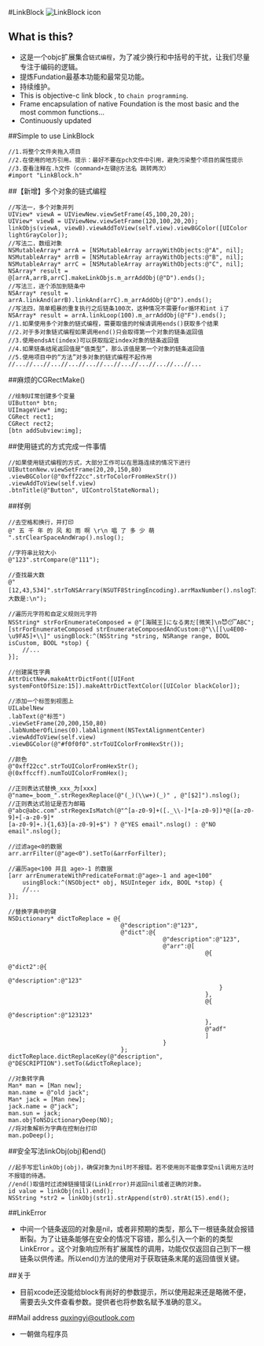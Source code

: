 #LinkBlock
![LinkBlock icon](http://ico.ooopic.com/ajax/iconpng/?id=98399.png)

## What is this?
* 这是一个objc扩展集合`链式编程`，为了减少换行和中括号的干扰，让我们尽量专注于编码的逻辑。
* 提炼Fundation最基本功能和最常见功能。
* 持续维护。
* This is objective-c link block , to `chain programming`.
* Frame encapsulation of native Foundation is the most basic and the most common functions...
* Continuously updated

##Simple to use LinkBlock
```objc
//1.将整个文件夹拖入项目
//2.在使用的地方引用。提示：最好不要在pch文件中引用，避免污染整个项目的属性提示
//3.查看注释在.h文件（command+左键@方法名 跳转两次）
#import "LinkBlock.h"
```
##【新增】多个对象的链式编程
```objc
//写法一，多个对象并列
UIView* viewA = UIViewNew.viewSetFrame(45,100,20,20);
UIView* viewB = UIViewNew.viewSetFrame(120,100,20,20);
linkObjs(viewA, viewB).viewAddToView(self.view).viewBGColor([UIColor lightGrayColor]);
//写法二，数组对象
NSMutableArray* arrA = [NSMutableArray arrayWithObjects:@"A", nil];
NSMutableArray* arrB = [NSMutableArray arrayWithObjects:@"B", nil];
NSMutableArray* arrC = [NSMutableArray arrayWithObjects:@"C", nil];
NSArray* result = @[arrA,arrB,arrC].makeLinkObjs.m_arrAddObj(@"D").ends();
//写法三，逐个添加到链条中
NSArray* result = arrA.linkAnd(arrB).linkAnd(arrC).m_arrAddObj(@"D").ends();
//写法四，简单粗暴的重复执行之后链条100次，这种情况不需要for循环和int i了
NSArray* result = arrA.linkLoop(100).m_arrAddObj(@"F").ends();
//1.如果使用多个对象的链式编程，需要取值的时候请调用ends()获取多个结果
//2.对于多对象链式编程如果调用end()只会取得第一个对象的链条返回值
//3.使用endsAt(index)可以获取指定index对象的链条返回值
//4.如果链条结尾返回值是“值类型”，那么该值是第一个对象的链条返回值
//5.使用项目中的“方法”对多对象的链式编程不起作用
//...//...//...//...//...//...//...//...//...//...//...
```

##麻烦的CGRectMake()
```objc
//绘制UI常创建多个变量
UIButton* btn;
UIImageView* img;
CGRect rect1;
CGRect rect2;
[btn addSubview:img];
```
##使用链式的方式完成一件事情
```objc
//如果使用链式编程的方式，大部分工作可以在思路连续的情况下进行
UIButtonNew.viewSetFrame(20,20,150,80)
.viewBGColor(@"0xff22cc".strToColorFromHexStr())
.viewAddToView(self.view)
.btnTitle(@"Button", UIControlStateNormal);
```
##样例
```objc
//去空格和换行，并打印
@" 五 千 年 的 风 和 雨 啊 \r\n 唱 了 多 少 萌 ".strClearSpaceAndWrap().nslog();

//字符串比较大小
@"123".strCompare(@"111");

//查找最大数
@"[12,43,534]".strToNSArrary(NSUTF8StringEncoding).arrMaxNumber().nslogTitle(@"最大数是:\n");

//遍历元字符和自定义规则元字符
NSString* strForEnumerateComposed = @"[海贼王]になる男だ[微笑]\n😈😴ABC";
[strForEnumerateComposed strEnumerateComposedAndCustom:@"\\[[\u4E00-\u9FA5]+\\]" usingBlock:^(NSString *string, NSRange range, BOOL isCustom, BOOL *stop) {
    //...
}];

//创建属性字典
AttrDictNew.makeAttrDictFont([UIFont systemFontOfSize:15]).makeAttrDictTextColor([UIColor blackColor]);

//添加一个标签到视图上
UILabelNew
.labText(@"标签")
.viewSetFrame(20,200,150,80)
.labNumberOfLines(0).labAlignment(NSTextAlignmentCenter)
.viewAddToView(self.view)
.viewBGColor(@"#f0f0f0".strToUIColorFromHexStr());

//颜色
@"0xff22cc".strToUIColorFromHexStr();
@(0xffccff).numToUIColorFromHex();

//正则表达式替换_xxx_为[xxx]
@"name=_boom_".strRegexReplace(@"(_)(\\w+)(_)" , @"[$2]").nslog();
//正则表达式验证是否为邮箱
@"abc@abc.com".strRegexIsMatch(@"^[a-z0-9]+([._\\-]*[a-z0-9])*@([a-z0-9]+[-a-z0-9]*
[a-z0-9]+.){1,63}[a-z0-9]+$") ? @"YES email".nslog() : @"NO email".nslog();

//过滤age<0的数据
arr.arrFilter(@"age<0").setTo(&arrForFilter);

//遍历age<100 并且 age>-1 的数据
[arr arrEnumerateWithPredicateFormat:@"age>-1 and age<100"
    usingBlock:^(NSObject* obj, NSUInteger idx, BOOL *stop) {
    //...
}];

//替换字典中的键
NSDictionary* dictToReplace = @{
                                @"description":@"123",
                                @"dict":@{
                                            @"description":@"123",
                                            @"arr":@[
                                                        @{
                                                            @"dict2":@{
                                                                        @"description":@"123"
                                                            }
                                                        },
                                                        @{
                                                            @"description":@"123123"
                                                        },
                                                        @"adf"
                                                        ]
                                            }
                                };
dictToReplace.dictReplaceKey(@"description", @"DESCRIPTION").setTo(&dictToReplace);

//对象转字典
Man* man = [Man new];
man.name = @"old jack";
Man* jack = [Man new];
jack.name = @"jack";
man.sun = jack;
man.objToNSDictionaryDeep(NO);
//将对象解析为字典在控制台打印
man.poDeep();
```

##安全写法linkObj(obj)和end()
```objc
//起手写宏linkObj(obj)，确保对象为nil时不报错。若不使用则不能像享受nil调用方法时不报错的待遇。
//end()取值时过滤掉链接错误(LinkError)并返回nil或者正确的对象。
id value = linkObj(nil).end();
NSString *str2 = linkObj(str1).strAppend(str0).strAt(15).end();
```

##LinkError
* 中间一个链条返回的对象是nil，或者非预期的类型，那么下一根链条就会报错断裂。为了让链条能够在安全的情况下容错，那么引入一个新的的类型LinkError
。这个对象响应所有扩展属性的调用，功能仅仅返回自己到下一根链条以供传递。所以end()方法的使用对于获取链条末尾的返回值很关键。

##关于
* 目前xcode还没能给block有尚好的参数提示，所以使用起来还是略微不便，需要去头文件查看参数。提供者也将参数名赋予准确的意义。

##Mail address quxingyi@outlook.com
* 一朝做鸟程序员
